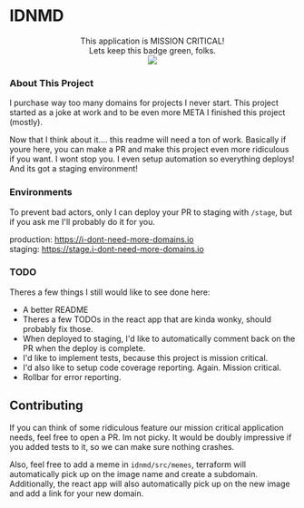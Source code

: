 # IDNMD

<p align="center">This application is MISSION CRITICAL!<br>Lets keep this badge green, folks.<br><img src="https://github.com/Apollorion/i-dont-need-more-domains/workflows/main/badge.svg"/></p>

### About This Project

I purchase way too many domains for projects I never start. This project started as a joke at work and to be even more META I finished this project (mostly).

Now that I think about it.... this readme will need a ton of work. Basically if youre here, you can make a PR and make this project even more ridiculous if you want. I wont stop you. I even setup automation so everything deploys! And its got a staging environment!

### Environments
To prevent bad actors, only I can deploy your PR to staging with `/stage`, but if you ask me I'll probably do it for you.

production: https://i-dont-need-more-domains.io  
staging: https://stage.i-dont-need-more-domains.io

### TODO
Theres a few things I still would like to see done here:
 - A better README
 - Theres a few TODOs in the react app that are kinda wonky, should probably fix those.
 - When deployed to staging, I'd like to automatically comment back on the PR when the deploy is complete.
 - I'd like to implement tests, because this project is mission critical.
 - I'd also like to setup code coverage reporting. Again. Mission critical.
 - Rollbar for error reporting.
 
 
## Contributing

If you can think of some ridiculous feature our mission critical application needs, feel free to open a PR. Im not picky. It would be doubly impressive if you added tests to it, so we can make sure nothing crashes.  

Also, feel free to add a meme in `idnmd/src/memes`, terraform will automatically pick up on the image name and create a subdomain. Additionally, the react app will also automatically pick up on the new image and add a link for your new domain.


